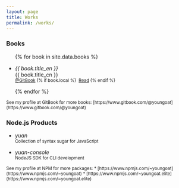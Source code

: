 ```yaml
---
layout: page
title: Works
permalink: /works/
---
```


### Books

<ul>
	{% for book in site.data.books %}
	<li>
		<p>
			<em>{{ book.title_en }}</em>
			<br/>
			{{ book.title_cn }}
			<br/>
			<small>
				<a href="{{ book.gitbook }}">@GitBook</a>
				{% if book.local %}
					&nbsp;<a href="/books/{{ book.local }}">Read</a>
				{% endif %}
			</small>
		</p>
	</li>
	{% endfor %}
</ul>

<small>
See my profile at GitBook for more books:  
[https://www.gitbook.com/@youngoat](https://www.gitbook.com/@youngoat)
</small>

### Node.js Products

*   *yuan*  
    <small>Collection of syntax sugar for JavaScript</small>

*   *yuan-console*  
    <small>NodeJS SDK for CLI development</small>

<small>
See my profile at NPM for more packages:  
*	[https://www.npmjs.com/~youngoat](https://www.npmjs.com/~youngoat)  
*	[https://www.npmjs.com/~youngoat.elite](https://www.npmjs.com/~youngoat.elite)  
</small>
